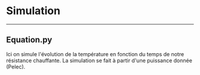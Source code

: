 # Simulation

---

## Equation.py

Ici on simule l'évolution de la température en fonction du temps de notre résistance chauffante. La simulation se fait à partir d'une puissance donnée (Pelec).

